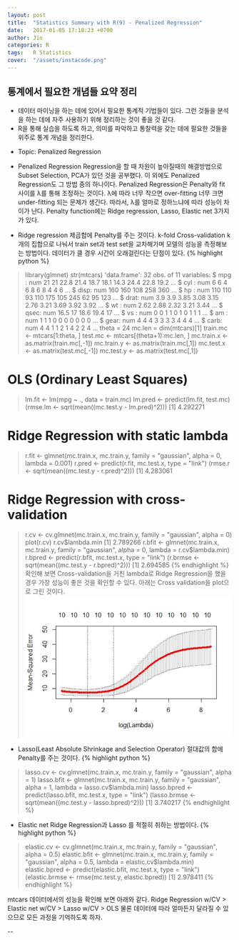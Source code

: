 ```yaml
---
layout: post
title:  "Statistics Summary with R(9) - Penalized Regression"
date:   2017-01-05 17:18:23 +0700
author: Jin
categories: R
tags:	R Statistics
cover:  "/assets/instacode.png"
---
```



## 통계에서 필요한 개념들 요약 정리
+   데이터 마이닝을 하는 데에 있어서 필요한 통계적 기법들이 있다. 그런 것들을 분석을 하는 데에 자주 사용하기 위해 정리하는 것이 좋을 것 같다.
+	R을 통해 실습을 하도록 하고, 의미를 파악하고 통찰력을 갖는 데에 필요한 것들을 위주로 통계 개념을 정리한다.

- Topic: Penalized Regression

+	Penalized Regression
Regression을 할 때 차원이 높아질때의 해결방법으로 Subset Selection, PCA가 있던 것을 공부했다.
이 외에도 Penalized Regression도 그 방법 중의 하나이다.
Penalized Regression은 Penalty와 fit 사이를 λ를 통해 조정하는 것이다.
λ에 따라 너무 작으면 over-fitting 너무 크면 under-fitting 되는 문제가 생긴다.
따라서, λ를 얼마로 정하느냐에 따라 성능이 차이가 난다.
Penalty function에는 Ridge regression, Lasso, Elastic net 3가지가 있다.

- Ridge regression
제곱합에 Penalty를 주는 것이다.
k-fold Cross-validation
k개의 집합으로 나눠서 train set과 test set을 교차해가며 모델의 성능을 측정해보는 방법이다.
데이터가 클 경우 시간이 오래걸린다는 단점이 있다.
{% highlight python %}
> library(glmnet)
> str(mtcars)
'data.frame':	32 obs. of  11 variables:
 $ mpg : num  21 21 22.8 21.4 18.7 18.1 14.3 24.4 22.8 19.2 ...
 $ cyl : num  6 6 4 6 8 6 8 4 4 6 ...
 $ disp: num  160 160 108 258 360 ...
 $ hp  : num  110 110 93 110 175 105 245 62 95 123 ...
 $ drat: num  3.9 3.9 3.85 3.08 3.15 2.76 3.21 3.69 3.92 3.92 ...
 $ wt  : num  2.62 2.88 2.32 3.21 3.44 ...
 $ qsec: num  16.5 17 18.6 19.4 17 ...
 $ vs  : num  0 0 1 1 0 1 0 1 1 1 ...
 $ am  : num  1 1 1 0 0 0 0 0 0 0 ...
 $ gear: num  4 4 4 3 3 3 3 4 4 4 ...
 $ carb: num  4 4 1 1 2 1 4 2 2 4 ...
> theta = 24
> mc.len = dim(mtcars)[1]
> train.mc <- mtcars[1:theta, ]
> test.mc <- mtcars[(theta+1):mc.len, ]
> mc.train.x <- as.matrix(train.mc[,-1])
> mc.train.y <- as.matrix(train.mc[,1])
> mc.test.x <- as.matrix(test.mc[,-1])
> mc.test.y <- as.matrix(test.mc[,1])
# OLS (Ordinary Least Squares)
> lm.fit <- lm(mpg ~ ., data = train.mc)
> lm.pred <- predict(lm.fit, test.mc)
> (rmse.lm <- sqrt(mean((mc.test.y - lm.pred)^2)))
[1] 4.292271
# Ridge Regression with static lambda
> r.fit <- glmnet(mc.train.x, mc.train.y, family = "gaussian", alpha = 0, lambda = 0.001)
> r.pred <- predict(r.fit, mc.test.x, type = "link")
> (rmse.r <- sqrt(mean((mc.test.y - r.pred)^2)))
[1] 4.283061
# Ridge Regression with cross-validation
> r.cv <- cv.glmnet(mc.train.x, mc.train.y, family = "gaussian", alpha = 0)
> plot(r.cv)
> r.cv$lambda.min
[1] 2.789266
> r.bfit <- glmnet(mc.train.x, mc.train.y, family = "gaussian", alpha = 0, lambda = r.cv$lambda.min)
> r.bpred <- predict(r.bfit, mc.test.x, type = "link")
> (r.brmse <- sqrt(mean((mc.test.y - r.bpred)^2)))
[1] 2.694585
{% endhighlight %}
확인해 보면 Cross-validation을 거친 lambda로 Ridge Regression을 했을 경우 가장 성능이 좋은 것을 확인할 수 있다.
아래는 Cross validation을 plot으로 그린 것이다.
![Screenshot Cross-validation](https://raw.githubusercontent.com/yangyangii/yangyangii.github.io/master/assets/_posts/RR-Cross-Validation.jpeg  "Screenshot Cross-validation")

- Lasso(Least Absolute Shrinkage and Selection Operator)
절대값의 합에 Penalty를 주는 것이다.
{% highlight python %}
> lasso.cv <- cv.glmnet(mc.train.x, mc.train.y, family = "gaussian", alpha = 1)
> lasso.bfit <- glmnet(mc.train.x, mc.train.y, family = "gaussian", alpha = 1, lambda = lasso.cv$lambda.min)
> lasso.bpred <- predict(lasso.bfit, mc.test.x, type = "link")
> (lasso.brmse <- sqrt(mean((mc.test.y - lasso.bpred)^2)))
[1] 3.740217
{% endhighlight %}


- Elastic net
Ridge Regression과 Lasso	를 적절히 취하는 방법이다.
{% highlight python %}
> elastic.cv <- cv.glmnet(mc.train.x, mc.train.y, family = "gaussian", alpha = 0.5)
> elastic.bfit <- glmnet(mc.train.x, mc.train.y, family = "gaussian", alpha = 0.5, lambda = elastic.cv$lambda.min)
> elastic.bpred <- predict(elastic.bfit, mc.test.x, type = "link")
> (elastic.brmse <- rmse(mc.test.y, elastic.bpred))
[1] 2.978411
{% endhighlight %}

mtcars 데이터에서의 성능을 확인해 보면 아래와 같다.
Ridge Regression w/CV > Elastic net w/CV > Lasso w/CV > OLS
물론 데이터에 따라 얼마든지 달라질 수 있으므로 모든 과정을 기억하도록 하자.

--
